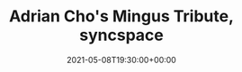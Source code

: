 ---
templateKey: event
guid: 5EB38D30-33F7-9AB8-E5F1-90FFD1C7E499
date: 2021-05-08T19:30:00+00:00
eventTime: '7:30pm'
title: "Adrian Cho's Mingus Tribute, syncspace"
artist: "Adrian Cho's Mingus Tribute"
city: Interweb
venue: syncspace
group: Tim Shia
guests: Mike Manny, Mark Ferguson, Michael Herring, Trevor Hogg
---